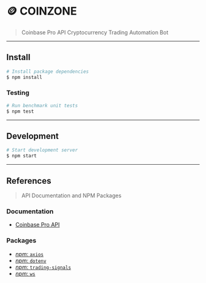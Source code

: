 # 🪙 COINZONE

> Coinbase Pro API Cryptocurrency Trading Automation Bot

---

## Install

```bash
# Install package dependencies
$ npm install
```

### Testing

```bash
# Run benchmark unit tests
$ npm test
```

---

## Development

```bash
# Start development server
$ npm start
```

---

## References

> API Documentation and NPM Packages

### Documentation

* [Coinbase Pro API](https://docs.pro.coinbase.com)

### Packages

* [_npm_: `axios`](https://npmjs.com/package/axios)
* [_npm_: `dotenv`](https://npmjs.com/package/dotenv)
* [_npm_: `trading-signals`](https://npmjs.com/package/trading-signals)
* [_npm_: `ws`](https://npmjs.com/package/ws)